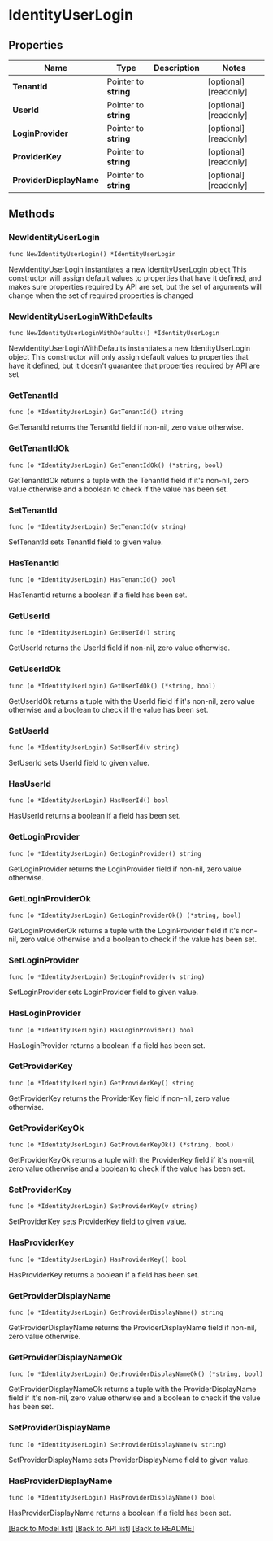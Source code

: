 # IdentityUserLogin

## Properties

Name | Type | Description | Notes
------------ | ------------- | ------------- | -------------
**TenantId** | Pointer to **string** |  | [optional] [readonly] 
**UserId** | Pointer to **string** |  | [optional] [readonly] 
**LoginProvider** | Pointer to **string** |  | [optional] [readonly] 
**ProviderKey** | Pointer to **string** |  | [optional] [readonly] 
**ProviderDisplayName** | Pointer to **string** |  | [optional] [readonly] 

## Methods

### NewIdentityUserLogin

`func NewIdentityUserLogin() *IdentityUserLogin`

NewIdentityUserLogin instantiates a new IdentityUserLogin object
This constructor will assign default values to properties that have it defined,
and makes sure properties required by API are set, but the set of arguments
will change when the set of required properties is changed

### NewIdentityUserLoginWithDefaults

`func NewIdentityUserLoginWithDefaults() *IdentityUserLogin`

NewIdentityUserLoginWithDefaults instantiates a new IdentityUserLogin object
This constructor will only assign default values to properties that have it defined,
but it doesn't guarantee that properties required by API are set

### GetTenantId

`func (o *IdentityUserLogin) GetTenantId() string`

GetTenantId returns the TenantId field if non-nil, zero value otherwise.

### GetTenantIdOk

`func (o *IdentityUserLogin) GetTenantIdOk() (*string, bool)`

GetTenantIdOk returns a tuple with the TenantId field if it's non-nil, zero value otherwise
and a boolean to check if the value has been set.

### SetTenantId

`func (o *IdentityUserLogin) SetTenantId(v string)`

SetTenantId sets TenantId field to given value.

### HasTenantId

`func (o *IdentityUserLogin) HasTenantId() bool`

HasTenantId returns a boolean if a field has been set.

### GetUserId

`func (o *IdentityUserLogin) GetUserId() string`

GetUserId returns the UserId field if non-nil, zero value otherwise.

### GetUserIdOk

`func (o *IdentityUserLogin) GetUserIdOk() (*string, bool)`

GetUserIdOk returns a tuple with the UserId field if it's non-nil, zero value otherwise
and a boolean to check if the value has been set.

### SetUserId

`func (o *IdentityUserLogin) SetUserId(v string)`

SetUserId sets UserId field to given value.

### HasUserId

`func (o *IdentityUserLogin) HasUserId() bool`

HasUserId returns a boolean if a field has been set.

### GetLoginProvider

`func (o *IdentityUserLogin) GetLoginProvider() string`

GetLoginProvider returns the LoginProvider field if non-nil, zero value otherwise.

### GetLoginProviderOk

`func (o *IdentityUserLogin) GetLoginProviderOk() (*string, bool)`

GetLoginProviderOk returns a tuple with the LoginProvider field if it's non-nil, zero value otherwise
and a boolean to check if the value has been set.

### SetLoginProvider

`func (o *IdentityUserLogin) SetLoginProvider(v string)`

SetLoginProvider sets LoginProvider field to given value.

### HasLoginProvider

`func (o *IdentityUserLogin) HasLoginProvider() bool`

HasLoginProvider returns a boolean if a field has been set.

### GetProviderKey

`func (o *IdentityUserLogin) GetProviderKey() string`

GetProviderKey returns the ProviderKey field if non-nil, zero value otherwise.

### GetProviderKeyOk

`func (o *IdentityUserLogin) GetProviderKeyOk() (*string, bool)`

GetProviderKeyOk returns a tuple with the ProviderKey field if it's non-nil, zero value otherwise
and a boolean to check if the value has been set.

### SetProviderKey

`func (o *IdentityUserLogin) SetProviderKey(v string)`

SetProviderKey sets ProviderKey field to given value.

### HasProviderKey

`func (o *IdentityUserLogin) HasProviderKey() bool`

HasProviderKey returns a boolean if a field has been set.

### GetProviderDisplayName

`func (o *IdentityUserLogin) GetProviderDisplayName() string`

GetProviderDisplayName returns the ProviderDisplayName field if non-nil, zero value otherwise.

### GetProviderDisplayNameOk

`func (o *IdentityUserLogin) GetProviderDisplayNameOk() (*string, bool)`

GetProviderDisplayNameOk returns a tuple with the ProviderDisplayName field if it's non-nil, zero value otherwise
and a boolean to check if the value has been set.

### SetProviderDisplayName

`func (o *IdentityUserLogin) SetProviderDisplayName(v string)`

SetProviderDisplayName sets ProviderDisplayName field to given value.

### HasProviderDisplayName

`func (o *IdentityUserLogin) HasProviderDisplayName() bool`

HasProviderDisplayName returns a boolean if a field has been set.


[[Back to Model list]](../README.md#documentation-for-models) [[Back to API list]](../README.md#documentation-for-api-endpoints) [[Back to README]](../README.md)


